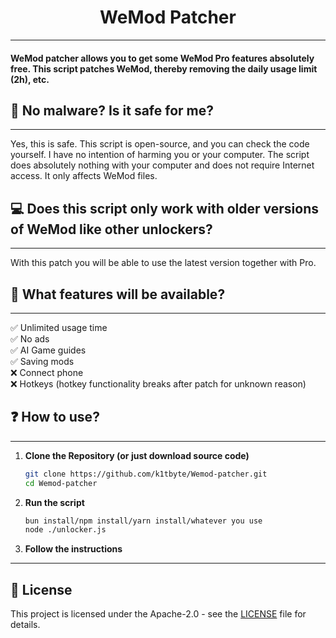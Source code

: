 <div align="center">
  <h1>WeMod Patcher</h1>
</div>

---

<h4>WeMod patcher allows you to get some WeMod Pro features absolutely free. This script patches WeMod, thereby removing the daily usage limit (2h), etc.</h4>

## 👾 No malware? Is it safe for me?

---

Yes, this is safe. This script is open-source, and you can check the code yourself. I have no intention of harming you or your computer. The script does absolutely nothing with your computer and does not require Internet access. It only affects WeMod files.

## 💻 Does this script only work with older versions of WeMod like other unlockers?

---

With this patch you will be able to use the latest version together with Pro. 

##  👀 What features will be available?

---

✅ Unlimited usage time <br/>
✅ No ads <br/>
✅ AI Game guides <br/>
✅ Saving mods <br/>
❌ Connect phone <br/>
❌ Hotkeys (hotkey functionality breaks after patch for unknown reason)

## ❓ How to use?

---
1. **Clone the Repository (or just download source code)**
    ``` bash
    git clone https://github.com/k1tbyte/Wemod-patcher.git
    cd Wemod-patcher
    ```
2. **Run the script**
    ``` bash
    bun install/npm install/yarn install/whatever you use
    node ./unlocker.js
    ```
3. **Follow the instructions**

---
## 📜 License
This project is licensed under the Apache-2.0 - see the [LICENSE](LICENSE.txt) file for details.